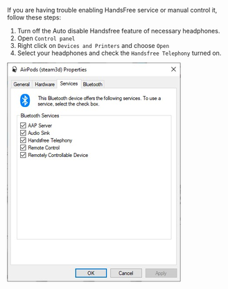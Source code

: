 If you are having trouble enabling HandsFree service or manual control it, follow these steps:

1. Turn off the Auto disable Handsfree feature of necessary headphones.
2. Open `Control panel`
3. Right click on `Devices and Printers` and choose `Open`
4. Select your headphones and check the `Handsfree Telephony` turned on.

![](../media/AirPodsServices.jpg)